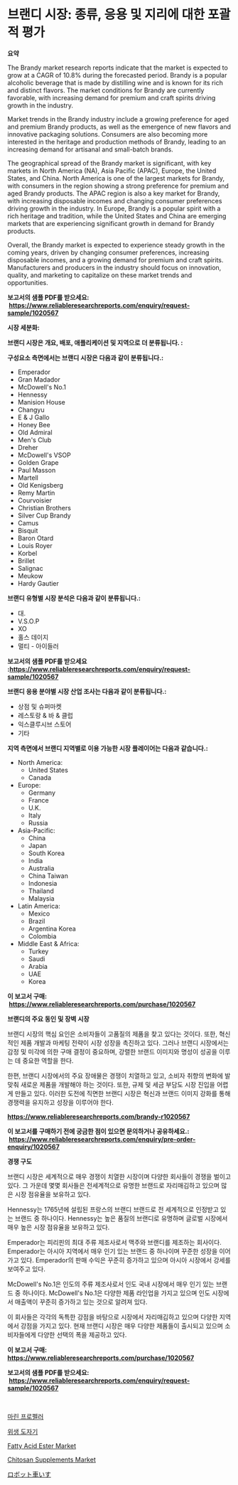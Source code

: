 <p><h1>브랜디 시장: 종류, 응용 및 지리에 대한 포괄적 평가</h1></p><p><strong>요약</strong></p>
<p><p>The Brandy market research reports indicate that the market is expected to grow at a CAGR of 10.8% during the forecasted period. Brandy is a popular alcoholic beverage that is made by distilling wine and is known for its rich and distinct flavors. The market conditions for Brandy are currently favorable, with increasing demand for premium and craft spirits driving growth in the industry.</p><p>Market trends in the Brandy industry include a growing preference for aged and premium Brandy products, as well as the emergence of new flavors and innovative packaging solutions. Consumers are also becoming more interested in the heritage and production methods of Brandy, leading to an increasing demand for artisanal and small-batch brands.</p><p>The geographical spread of the Brandy market is significant, with key markets in North America (NA), Asia Pacific (APAC), Europe, the United States, and China. North America is one of the largest markets for Brandy, with consumers in the region showing a strong preference for premium and aged Brandy products. The APAC region is also a key market for Brandy, with increasing disposable incomes and changing consumer preferences driving growth in the industry. In Europe, Brandy is a popular spirit with a rich heritage and tradition, while the United States and China are emerging markets that are experiencing significant growth in demand for Brandy products.</p><p>Overall, the Brandy market is expected to experience steady growth in the coming years, driven by changing consumer preferences, increasing disposable incomes, and a growing demand for premium and craft spirits. Manufacturers and producers in the industry should focus on innovation, quality, and marketing to capitalize on these market trends and opportunities.</p></p>
<p><strong>보고서의 샘플 PDF를 받으세요: &nbsp;<a href="https://www.reliableresearchreports.com/enquiry/request-sample/1020567">https://www.reliableresearchreports.com/enquiry/request-sample/1020567</a></strong></p>
<p><strong>시장 세분화:</strong></p>
<p><strong> 브랜디 시장은 개요, 배포, 애플리케이션 및 지역으로 더 분류됩니다. :</strong></p>
<p><strong>구성요소 측면에서는 브랜디 시장은 다음과 같이 분류됩니다.:</strong></p>
<p><ul><li>Emperador</li><li>Gran Madador</li><li>McDowell's No.1</li><li>Hennessy</li><li>Manision House</li><li>Changyu</li><li>E & J Gallo</li><li>Honey Bee</li><li>Old Admiral</li><li>Men's Club</li><li>Dreher</li><li>McDowell's VSOP</li><li>Golden Grape</li><li>Paul Masson</li><li>Martell</li><li>Old Kenigsberg</li><li>Remy Martin</li><li>Courvoisier</li><li>Christian Brothers</li><li>Silver Cup Brandy</li><li>Camus</li><li>Bisquit</li><li>Baron Otard</li><li>Louis Royer</li><li>Korbel</li><li>Brillet</li><li>Salignac</li><li>Meukow</li><li>Hardy
    Gautier</li></ul></p>
<p><strong> 브랜디 유형별 시장 분석은 다음과 같이 분류됩니다.:</strong></p>
<p><ul><li>대.</li><li>V.S.O.P</li><li>XO</li><li>홀스 데이지</li><li>멀티 - 아이들러</li></ul></p>
<p><strong>보고서의 샘플 PDF를 받으세요 :<a href="https://www.reliableresearchreports.com/enquiry/request-sample/1020567">https://www.reliableresearchreports.com/enquiry/request-sample/1020567</a></strong></p>
<p><strong> 브랜디 응용 분야별 시장 산업 조사는 다음과 같이 분류됩니다.:</strong></p>
<p><ul><li>상점 및 슈퍼마켓</li><li>레스토랑 & 바 & 클럽</li><li>익스클루시브 스토어</li><li>기타</li></ul></p>
<p><strong>지역 측면에서 브랜디 지역별로 이용 가능한 시장 플레이어는 다음과 같습니다.:</strong></p>
<p><ul>
    <li>
        North America:
        <ul>
            <li>United States</li>
            <li>Canada</li>
        </ul>
    </li>
    <li>
        Europe:
        <ul>
            <li>Germany</li>
            <li>France</li>
            <li>U.K.</li>
            <li>Italy</li>
            <li>Russia</li>
        </ul>
    </li>
    <li>
        Asia-Pacific:
        <ul>
            <li>China</li>
            <li>Japan</li>
            <li>South Korea</li>
            <li>India</li>
            <li>Australia</li>
            <li>China Taiwan</li>
            <li>Indonesia</li>
            <li>Thailand</li>
            <li>Malaysia</li>
        </ul>
    </li>
    <li>
        Latin America:
        <ul>
            <li>Mexico</li>
            <li>Brazil</li>
            <li>Argentina Korea</li>
            <li>Colombia</li>
        </ul>
    </li>
    <li>
        Middle East & Africa:
        <ul>
            <li>Turkey</li>
            <li>Saudi</li>
            <li>Arabia</li>
            <li>UAE</li>
            <li>Korea</li>
        </ul>
    </li>
    </ul></p>
<p><strong>이 보고서 구매: &nbsp;<a href="https://www.reliableresearchreports.com/purchase/1020567">https://www.reliableresearchreports.com/purchase/1020567</a></strong></p>
<p><strong>브랜디의 주요 동인 및 장벽 시장</strong></p>
<p><p>브랜디 시장의 핵심 요인은 소비자들이 고품질의 제품을 찾고 있다는 것이다. 또한, 혁신적인 제품 개발과 마케팅 전략이 시장 성장을 촉진하고 있다. 그러나 브랜디 시장에서는 감정 및 미각에 의한 구매 결정이 중요하며, 강렬한 브랜드 이미지와 명성이 성공을 이루는 데 중요한 역할을 한다.</p><p>한편, 브랜디 시장에서의 주요 장애물은 경쟁이 치열하고 있고, 소비자 취향의 변화에 발 맞춰 새로운 제품을 개발해야 하는 것이다. 또한, 규제 및 세금 부담도 시장 진입을 어렵게 만들고 있다. 이러한 도전에 직면한 브랜디 시장은 혁신과 브랜드 이미지 강화를 통해 경쟁력을 유지하고 성장을 이루어야 한다.</p></p>
<p><strong><a href="https://www.reliableresearchreports.com/brandy-r1020567">https://www.reliableresearchreports.com/brandy-r1020567</a></strong></p>
<p><strong>이 보고서를 구매하기 전에 궁금한 점이 있으면 문의하거나 공유하세요.: &nbsp;<a href="https://www.reliableresearchreports.com/enquiry/pre-order-enquiry/1020567">https://www.reliableresearchreports.com/enquiry/pre-order-enquiry/1020567</a></strong></p>
<p><strong>경쟁 구도</strong></p>
<p><p>브랜디 시장은 세계적으로 매우 경쟁이 치열한 시장이며 다양한 회사들이 경쟁을 벌이고 있다. 그 가운데 몇몇 회사들은 전세계적으로 유명한 브랜드로 자리매김하고 있으며 많은 시장 점유율을 보유하고 있다.</p><p>Hennessy는 1765년에 설립된 프랑스의 브랜디 브랜드로 전 세계적으로 인정받고 있는 브랜드 중 하나이다. Hennessy는 높은 품질의 브랜디로 유명하며 글로벌 시장에서 매우 높은 시장 점유율을 보유하고 있다.</p><p>Emperador는 피리핀의 최대 주류 제조사로서 맥주와 브랜디를 제조하는 회사이다. Emperador는 아시아 지역에서 매우 인기 있는 브랜드 중 하나이며 꾸준한 성장을 이어가고 있다. Emperador의 판매 수익은 꾸준히 증가하고 있으며 아시아 시장에서 강세를 보여주고 있다.</p><p>McDowell's No.1은 인도의 주류 제조사로서 인도 국내 시장에서 매우 인기 있는 브랜드 중 하나이다. McDowell's No.1은 다양한 제품 라인업을 가지고 있으며 인도 시장에서 매출액이 꾸준히 증가하고 있는 것으로 알려져 있다.</p><p>이 회사들은 각각의 독특한 강점을 바탕으로 시장에서 자리매김하고 있으며 다양한 지역에서 강점을 가지고 있다. 현재 브랜디 시장은 매우 다양한 제품들이 출시되고 있으며 소비자들에게 다양한 선택의 폭을 제공하고 있다.</p></p>
<p><strong>이 보고서 구매: &nbsp; <a href="https://www.reliableresearchreports.com/purchase/1020567">https://www.reliableresearchreports.com/purchase/1020567</a></strong></p>
<p><strong>보고서의 샘플 PDF를 받으세요: &nbsp;<a href="https://www.reliableresearchreports.com/enquiry/request-sample/1020567">https://www.reliableresearchreports.com/enquiry/request-sample/1020567</a></strong><strong></strong></p>
<p>&nbsp;</p>
<p><p><a href="https://github.com/CorEmtymerich56566/Market-Research-Report-List-1/blob/main/214105819520.md">마린 프로펠러</a></p><p><a href="https://github.com/GabrielBlanda5656/Market-Research-Report-List-1/blob/main/358281119519.md">위생 도자기</a></p><p><a href="https://www.linkedin.com/pulse/fatty-acid-ester-market-size-2024-2031-global-industrial-4npaf?trackingId=I1Cf2jNWpoQfnmxsQNp0wA%3D%3D">Fatty Acid Ester Market</a></p><p><a href="https://www.linkedin.com/pulse/chitosan-supplements-market-size-growth-segmentation-regional-pomwf?trackingId=8cpGueSOGjOcQI3iveKuqw%3D%3D">Chitosan Supplements Market</a></p><p><a href="https://github.com/EstelWisozk1/Market-Research-Report-List-1/blob/main/375986620989.md">ロボット車いす</a></p></p>